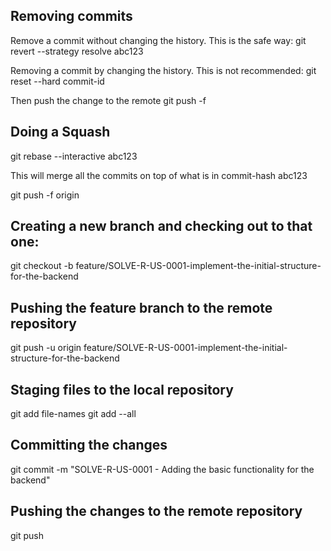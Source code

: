 ## Removing commits
Remove a commit without changing the history. This is the safe way:
git revert --strategy resolve abc123

Removing a commit by changing the history. This is not recommended:
git reset --hard commit-id

Then  push the change to the remote
git push -f

## Doing a Squash
git rebase --interactive abc123

This will merge all the commits on top of what is in commit-hash abc123

git push -f origin

## Creating a new branch and checking out to that one:
git checkout -b feature/SOLVE-R-US-0001-implement-the-initial-structure-for-the-backend

## Pushing the feature branch to the remote repository
git push -u origin feature/SOLVE-R-US-0001-implement-the-initial-structure-for-the-backend

## Staging files to the local repository
git add file-names
git add --all

## Committing the changes
git commit -m "SOLVE-R-US-0001 - Adding the basic functionality for the backend"

## Pushing the changes to the remote repository
git push